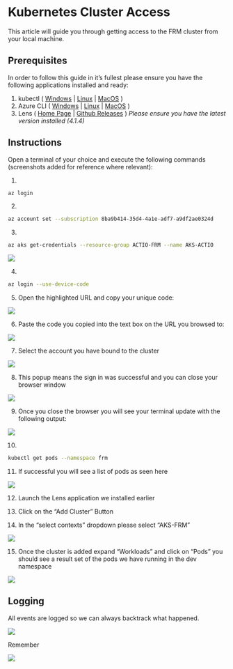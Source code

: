 <!-- SPDX-License-Identifier: Apache-2.0 -->

# Kubernetes Cluster Access

This article will guide you through getting access to the FRM cluster from your local machine.

## Prerequisites

In order to follow this guide in it’s fullest please ensure you have the following applications installed and ready:

1. kubectl ( [Windows](https://kubernetes.io/docs/tasks/tools/install-kubectl-windows/) | [Linux](https://kubernetes.io/docs/tasks/tools/install-kubectl-linux/) | [MacOS](https://kubernetes.io/docs/tasks/tools/install-kubectl-macos/) )
2. Azure CLI ( [Windows](https://docs.microsoft.com/en-us/cli/azure/install-azure-cli-windows?tabs=azure-cli) | [Linux](https://docs.microsoft.com/en-us/cli/azure/install-azure-cli-linux?pivots=apt) | [MacOS](https://docs.microsoft.com/en-us/cli/azure/install-azure-cli-macos) )
3. Lens ( [Home Page](https://k8slens.dev/) | [Github Releases](https://github.com/lensapp/lens/releases/tag/v4.1.4) ) *Please ensure you have the latest version installed (4.1.4)*

## Instructions

Open a terminal of your choice and execute the following commands (screenshots added for reference where relevant):

1.

```bash
az login
```

2.

```bash
az account set --subscription 8ba9b414-35d4-4a1e-adf7-a9df2ae0324d
```

3.

```bash
az aks get-credentials --resource-group ACTIO-FRM --name AKS-ACTIO
```

![](../../images/image-20210311-073550.png)

4.

```bash
az login --use-device-code
```

5. Open the highlighted URL and copy your unique code:

![](../../images/image-20210311-073918.png)

6. Paste the code you copied into the text box on the URL you browsed to:

![](../../images/image-20210311-074047.png)

7. Select the account you have bound to the cluster

![](../../images/image-20210311-074158.png)

8. This popup means the sign in was successful and you can close your browser window

![](../../images/image-20210311-074233.png)

9. Once you close the browser you will see your terminal update with the following output:

![](../../images/image-20210311-074417.png)

10.

```bash
kubectl get pods --namespace frm
```

11. If successful you will see a list of pods as seen here

![](../../images/image-20210311-083823.png)

12. Launch the Lens application we installed earlier

13. Click on the “Add Cluster” Button

14. In the “select contexts” dropdown please select “AKS-FRM”

![](../../images/image-20210311-084023.png)

15. Once the cluster is added expand “Workloads” and click on “Pods” you should see a result set of the pods we have running in the dev namespace

![](../../images/image-20210311-084122.png)

## Logging

All events are logged so we can always backtrack what happened.

![](../../images/image-20210311-084506.png)

Remember

![](../../images/image-20210311-084545.png)
